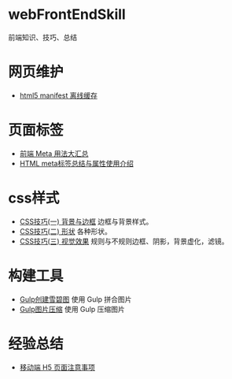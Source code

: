 # webFrontEndSkill
前端知识、技巧、总结

# 网页维护
* [html5 manifest 离线缓存](http://www.jianshu.com/p/772ba088ec36)

# 页面标签
* [前端 Meta 用法大汇总](http://www.jianshu.com/p/850d2a209ba8)
* [HTML meta标签总结与属性使用介绍](https://segmentfault.com/a/1190000004279791)

# css样式
* [CSS技巧(一) 背景与边框](https://xxxgitone.github.io/2017/03/24/bg-border/) 边框与背景样式。
* [CSS技巧(二) 形状](https://xxxgitone.github.io/2017/03/27/shape/) 各种形状。
* [CSS技巧(三) 视觉效果](https://xxxgitone.github.io/2017/04/01/css-secrets03-Visual-Effects/) 规则与不规则边框、阴影，背景虚化，滤镜。

# 构建工具
* [Gulp创建雪碧图](https://www.npmjs.com/package/gulp-sprite-generator2) 使用 Gulp 拼合图片
* [Gulp图片压缩](https://www.npmjs.com/package/gulp-imagemin) 使用 Gulp 压缩图片

# 经验总结
* [移动端 H5 页面注意事项](https://juejin.im/post/58e4cedc61ff4b006b32c8e5?utm_source=gold_browser_extension)
